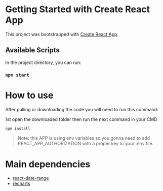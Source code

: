 # Getting Started with Create React App

This project was bootstrapped with [Create React App](https://github.com/facebook/create-react-app).

## Available Scripts

In the project directory, you can run:

### `npm start`

# How to use

After pulling or downloading the code you will need to run this command:

1st open the downloaded folder then run the next command in your CMD

```sh
npm install
```

> Note: this APP is using env variables so you gonna need to add REACT_APP_AUTHORIZATION with a proper key to your .env file.

# Main dependencies

- [react-date-range](https://github.com/hypeserver/react-date-range)
- [recharts](https://github.com/recharts/recharts)
